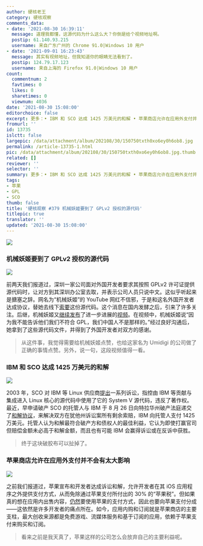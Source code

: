 ```yaml
---
author: 硬核老王
category: 硬核观察
comments_data:
- date: '2021-08-30 16:39:11'
  message: 道理我都懂，这源代码为什么这么大？你倒是给个视频地址啊。
  postip: 61.140.93.215
  username: 来自广东广州的 Chrome 91.0|Windows 10 用户
- date: '2021-09-01 16:23:43'
  message: 其实有视频地址，但我知道你的眼睛无法看到了。
  postip: 124.79.17.123
  username: 来自上海的 Firefox 91.0|Windows 10 用户
count:
  commentnum: 2
  favtimes: 0
  likes: 0
  sharetimes: 0
  viewnum: 4036
date: '2021-08-30 15:08:00'
editorchoice: false
excerpt: 更多：• IBM 和 SCO 达成 1425 万美元的和解 • 苹果商店允许在应用外支付并不会有太大影响
fromurl: ''
id: 13735
islctt: false
largepic: /data/attachment/album/202108/30/150750txth0xo6ey0h6ob8.jpg
permalink: /article-13735-1.html
pic: /data/attachment/album/202108/30/150750txth0xo6ey0h6ob8.jpg.thumb.jpg
related: []
reviewer: ''
selector: ''
summary: 更多：• IBM 和 SCO 达成 1425 万美元的和解 • 苹果商店允许在应用外支付并不会有太大影响
tags:
- 苹果
- GPL
- SCO
thumb: false
title: '硬核观察 #379 机械妖姬要到了 GPLv2 授权的源代码'
titlepic: true
translator: ''
updated: '2021-08-30 15:08:00'
---
```


![](/data/attachment/album/202108/30/150750txth0xo6ey0h6ob8.jpg)


### 机械妖姬要到了 GPLv2 授权的源代码


![](/data/attachment/album/202108/30/150800ghompthq5k7tpcmh.jpg)


前两天我们报道过，深圳一家公司面对外国开发者要求其按照 GPLv2 许可证提供源代码时，让对方到其深圳办公室去取，并表示公司人员只说中文。这似乎听起来是搪塞之辞。网名为“机械妖姬”的 YouTube 网红不信邪，于是和这名外国开发者达成协议，替她去线下[索要](https://twitter.com/RealSexyCyborg/status/1428706989274583049)这份源代码。这个消息在国内发酵之后，引来了许多关注。后继，机械妖姬又[继续发布](https://twitter.com/RealSexyCyborg/status/1430905439345020940)了进一步进展的[视频](https://www.youtube.com/watch?v=Vj04MKykmnQ)。在视频中，机械妖姬说“因为我不能告诉他们我们不符合 GPL，我们中国人不是那样的。”经过良好沟通后，她拿到了这些源代码文件，并得到了外国开发者对双方的感谢。



> 
> 从这件事，我觉得需要给机械妖姬点赞，也给这家名为 Umidigi 的公司做了正确的事情点赞。另外，说一句，这段视频值得一看。
> 
> 
> 


### IBM 和 SCO 达成 1425 万美元的和解


![](/data/attachment/album/202108/30/150828ckwy86xp8vjauu6p.jpg)


2003 年，SCO 对 IBM 等 Linux 供应商[提出](https://en.wikipedia.org/wiki/SCO%E2%80%93Linux_disputes#SCO_v._IBM)一系列诉讼，指控由 IBM 等贡献与集成进入 Linux 核心的源代码中使用了它的 System V 源代码，违反了著作权。最近，早申请破产 SCO 的托管人与 IBM 于 8 月 26 日向特拉华州破产法庭递交了[和解协议](https://news.slashdot.org/story/21/08/28/0237243/after-18-years-scos-ibm-litigation-may-be-settled-for-145-million)，来解决双方在犹他州诉讼案所有剩余索赔，IBM 向托管人支付 1425 万美元。托管人认为和解最符合破产方和债权人的最佳利益，它认为即使打赢官司但赔偿金额未必高于和解金额，而且也有可能 IBM 会赢得诉讼或在反诉中获胜。



> 
> 终于这块破胶布可以扯掉了。
> 
> 
> 


### 苹果商店允许在应用外支付并不会有太大影响


![](/data/attachment/album/202108/30/150845yijr6ju3gr96vqxa.jpg)


之前我们报道过，苹果宣布和开发者达成诉讼和解，允许开发者在其 iOS 应用程序之外提供支付方式，从而免除通过苹果支付所付出的 30% 的“苹果税”。但如果真的想在应用内出售内容，[仍然](https://www.theverge.com/22645070/apple-app-store-policies-purchases-cut-fees-change-class-action?scrolla=5eb6d68b7fedc32c19ef33b4)要使用苹果的支付方式，因此也要向苹果支付分成——这依然是许多开发者的痛点所在。如今，应用内购和订阅就是苹果商店的主要支柱，最大创收来源都是免费游戏、流媒体服务和基于订阅的应用，依赖于苹果支付来购买和订阅。



> 
> 看来之前是我天真了，苹果这样的公司怎么会放弃自己的主要利益呢。
> 
> 
>